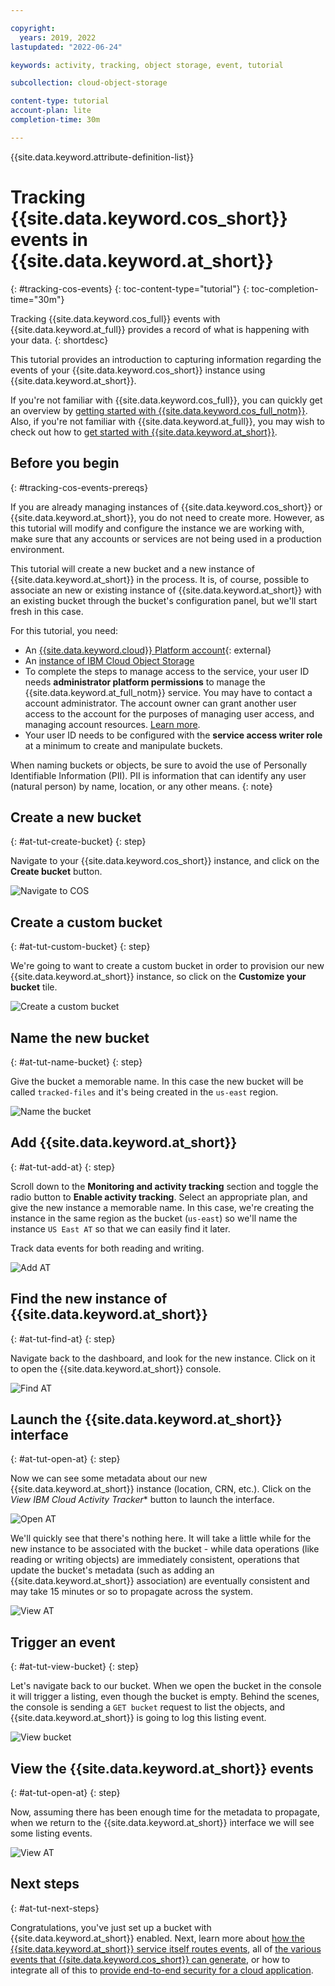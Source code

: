 ```yaml
---

copyright:
  years: 2019, 2022
lastupdated: "2022-06-24"

keywords: activity, tracking, object storage, event, tutorial

subcollection: cloud-object-storage

content-type: tutorial
account-plan: lite
completion-time: 30m

---
```


{{site.data.keyword.attribute-definition-list}}

# Tracking {{site.data.keyword.cos_short}} events in {{site.data.keyword.at_short}}
{: #tracking-cos-events}
{: toc-content-type="tutorial"} 
{: toc-completion-time="30m"} 

Tracking {{site.data.keyword.cos_full}} events with {{site.data.keyword.at_full}} provides a record of what is happening with your data. 
{: shortdesc}

This tutorial provides an introduction to capturing information regarding the events of your {{site.data.keyword.cos_short}} instance using {{site.data.keyword.at_short}}. 

If you're not familiar with {{site.data.keyword.cos_full}}, you can quickly get an overview by [getting started with {{site.data.keyword.cos_full_notm}}](/docs/cloud-object-storage?topic=cloud-object-storage-getting-started-cloud-object-storage). Also, if you're not familiar with {{site.data.keyword.at_full}}, you may wish to check out how to [get started with {{site.data.keyword.at_short}}](/docs/activity-tracker?topic=activity-tracker-getting-started).

## Before you begin
{: #tracking-cos-events-prereqs}

If you are already managing instances of {{site.data.keyword.cos_short}} or {{site.data.keyword.at_short}}, you do not need to create more. However, as this tutorial will modify and configure the instance we are working with, make sure that any accounts or services are not being used in a production environment. 

This tutorial will create a new bucket and a new instance of {{site.data.keyword.at_short}} in the process.  It is, of course, possible to associate an new or existing instance of {{site.data.keyword.at_short}} with an existing bucket through the bucket's configuration panel, but we'll start fresh in this case.

For this tutorial, you need:
- An [{{site.data.keyword.cloud}} Platform account](https://cloud.ibm.com){: external}
- An [instance of IBM Cloud Object Storage](http://cloud.ibm.com/catalog/services/cloud-object-storage)
- To complete the steps to manage access to the service, your user ID needs **administrator platform permissions** to manage the {{site.data.keyword.at_full_notm}} service. You may have to contact a account administrator. The account owner can grant another user access to the account for the purposes of managing user access, and managing account resources. [Learn more](/docs/account?topic=account-userroles).
- Your user ID needs to be configured with the **service access writer role** at a minimum to create and manipulate buckets.

When naming buckets or objects, be sure to avoid the use of Personally Identifiable Information (PII). PII is information that can identify any user (natural person) by name, location, or any other means.
{: note}

## Create a new bucket 
{: #at-tut-create-bucket}
{: step}

Navigate to your {{site.data.keyword.cos_short}} instance, and click on the **Create bucket** button.

![Navigate to COS](https://docs-resources.s3.us.cloud-object-storage.appdomain.cloud/at-tut-1-create-bucket.png)

## Create a custom bucket 
{: #at-tut-custom-bucket}
{: step}

We're going to want to create a custom bucket in order to provision our new {{site.data.keyword.at_short}} instance, so click on the **Customize your bucket** tile.

![Create a custom bucket](https://docs-resources.s3.us.cloud-object-storage.appdomain.cloud/at-tut-2-custom-bucket.png)

## Name the new bucket 
{: #at-tut-name-bucket}
{: step}

Give the bucket a memorable name.  In this case the new bucket will be called `tracked-files` and it's being created in the `us-east` region. 

![Name the bucket](https://docs-resources.s3.us.cloud-object-storage.appdomain.cloud/at-tut-3-name-bucket.png)

## Add {{site.data.keyword.at_short}}
{: #at-tut-add-at}
{: step}

Scroll down to the **Monitoring and activity tracking** section and toggle the radio button to **Enable activity tracking**.  Select an appropriate plan, and give the new instance a memorable name.  In this case, we're creating the instance in the same region as the bucket (`us-east`) so we'll name the instance `US East AT` so that we can easily find it later.

Track data events for both reading and writing.

![Add AT](https://docs-resources.s3.us.cloud-object-storage.appdomain.cloud/at-tut-4-add-at.png)

## Find the new instance of {{site.data.keyword.at_short}}
{: #at-tut-find-at}
{: step}

Navigate back to the dashboard, and look for the new instance. Click on it to open the {{site.data.keyword.at_short}} console.

![Find AT](https://docs-resources.s3.us.cloud-object-storage.appdomain.cloud/at-tut-5-find-at.png)

## Launch the {{site.data.keyword.at_short}} interface
{: #at-tut-open-at}
{: step}

Now we can see some metadata about our new {{site.data.keyword.at_short}} instance (location, CRN, etc.).  Click on the *View IBM Cloud Activity Tracker** button to launch the interface.

![Open AT](https://docs-resources.s3.us.cloud-object-storage.appdomain.cloud/at-tut-6-open-at.png)


We'll quickly see that there's nothing here.  It will take a little while for the new instance to be associated with the bucket - while data operations (like reading or writing objects) are immediately consistent, operations that update the bucket's metadata (such as adding an {{site.data.keyword.at_short}} association) are eventually consistent and may take 15 minutes or so to propagate across the system.

![View AT](https://docs-resources.s3.us.cloud-object-storage.appdomain.cloud/at-tut-7-empty-at.png)

## Trigger an event
{: #at-tut-view-bucket}
{: step}

Let's navigate back to our bucket.  When we open the bucket in the console it will trigger a listing, even though the bucket is empty. Behind the scenes, the console is sending a `GET bucket` request to list the objects, and {{site.data.keyword.at_short}} is going to log this listing event.

![View bucket](https://docs-resources.s3.us.cloud-object-storage.appdomain.cloud/at-tut-8-view-bucket.png)

## View the {{site.data.keyword.at_short}} events
{: #at-tut-open-at}
{: step}

Now, assuming there has been enough time for the metadata to propagate, when we return to the {{site.data.keyword.at_short}} interface we will see some listing events.

![View AT](https://docs-resources.s3.us.cloud-object-storage.appdomain.cloud/at-tut-9-view-at.png)

## Next steps
{: #at-tut-next-steps}

Congratulations, you've just set up a bucket with {{site.data.keyword.at_short}} enabled. Next, learn more about [how the {{site.data.keyword.at_short}} service itself routes events](/docs/activity-tracker?topic=activity-tracker-getting-started-routing), all of [the various events that {{site.data.keyword.cos_short}} can generate](/docs/cloud-object-storage?topic=cloud-object-storage-at-events), or how to integrate all of this to [provide end-to-end security for a cloud application](/docs/solution-tutorials?topic=solution-tutorials-cloud-e2e-security).
